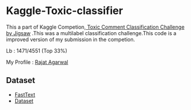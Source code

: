 # Kaggle-Toxic-classifier

This a part of Kaggle Competion,<a href="https://www.kaggle.com/c/jigsaw-toxic-comment-classification-challenge"> Toxic Comment Classification Challenge by Jigsaw</a> .This was a multilabel classification challenge.This code is a improved version of my submission in the competion. 

Lb : 1471/4551 (Top 33%)

My Profile : <a href="https://www.kaggle.com/rajat94">Rajat Agarwal</a>


## Dataset

<ul>
  <li><a href="https://fasttext.cc/docs/en/english-vectors.html">FastText</a></li>
  <li><a href="https://www.kaggle.com/c/jigsaw-toxic-comment-classification-challenge/data">Dataset</a></li>
  
</ul>

